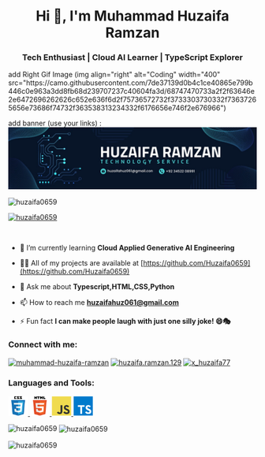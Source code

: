<h1 align="center">Hi 👋, I'm Muhammad Huzaifa Ramzan</h1>
<h3 align="center">Tech Enthusiast | Cloud AI Learner | TypeScript Explorer</h3>
add Right Gif Image
(img align="right" alt="Coding" width="400" src="https://camo.githubusercontent.com/7de37139d0b4c1ce40865e799b446c0e963a3dd8fb68d239707237c40604fa3d/68747470733a2f2f63646e2e6472696262626c652e636f6d2f75736572732f3733303730332f73637265656e73686f74732f363538313234332f6176656e746f2e676966")

add banner (use your links) :
![MasterHead](https://github.com/Huzaifa0659/Huzaifa0659/blob/main/1710097949709.jpg)
<p align="left"> <img src="https://komarev.com/ghpvc/?username=huzaifa0659&label=Profile%20views&color=0e75b6&style=flat" alt="huzaifa0659" /> </p>

<p align="left"> <a href="https://github.com/ryo-ma/github-profile-trophy"><img src="https://github-profile-trophy.vercel.app/?username=huzaifa0659" alt="huzaifa0659" /></a> </p>

<p align="left"> <a href="https://twitter.com/" target="blank"><img src="https://img.shields.io/twitter/follow/?logo=twitter&style=for-the-badge" alt="" /></a> </p>

- 🌱 I’m currently learning **Cloud Applied Generative AI Engineering**

- 👨‍💻 All of my projects are available at [https://github.com/Huzaifa0659](https://github.com/Huzaifa0659)

- 💬 Ask me about **Typescript,HTML,CSS,Python**

- 📫 How to reach me **huzaifahuz061@gmail.com**

- ⚡ Fun fact **I can make people laugh with just one silly joke! 😄🎭**

<h3 align="left">Connect with me:</h3>
<p align="left">
<a href="https://linkedin.com/in/muhammad-huzaifa-ramzan" target="blank"><img align="center" src="https://raw.githubusercontent.com/rahuldkjain/github-profile-readme-generator/master/src/images/icons/Social/linked-in-alt.svg" alt="muhammad-huzaifa-ramzan" height="30" width="40" /></a>
<a href="https://fb.com/huzaifa.ramzan.129" target="blank"><img align="center" src="https://raw.githubusercontent.com/rahuldkjain/github-profile-readme-generator/master/src/images/icons/Social/facebook.svg" alt="huzaifa.ramzan.129" height="30" width="40" /></a>
<a href="https://instagram.com/x_huzaifa77" target="blank"><img align="center" src="https://raw.githubusercontent.com/rahuldkjain/github-profile-readme-generator/master/src/images/icons/Social/instagram.svg" alt="x_huzaifa77" height="30" width="40" /></a>
</p>

<h3 align="left">Languages and Tools:</h3>
<p align="left"> <a href="https://www.w3schools.com/css/" target="_blank" rel="noreferrer"> <img src="https://raw.githubusercontent.com/devicons/devicon/master/icons/css3/css3-original-wordmark.svg" alt="css3" width="40" height="40"/> </a> <a href="https://www.w3.org/html/" target="_blank" rel="noreferrer"> <img src="https://raw.githubusercontent.com/devicons/devicon/master/icons/html5/html5-original-wordmark.svg" alt="html5" width="40" height="40"/> </a> <a href="https://developer.mozilla.org/en-US/docs/Web/JavaScript" target="_blank" rel="noreferrer"> <img src="https://raw.githubusercontent.com/devicons/devicon/master/icons/javascript/javascript-original.svg" alt="javascript" width="40" height="40"/> </a> <a href="https://www.typescriptlang.org/" target="_blank" rel="noreferrer"> <img src="https://raw.githubusercontent.com/devicons/devicon/master/icons/typescript/typescript-original.svg" alt="typescript" width="40" height="40"/> </a> </p>

<p><img align="left" src="https://github-readme-stats.vercel.app/api/top-langs?username=huzaifa0659&show_icons=true&locale=en&layout=compact" alt="huzaifa0659" /></p>

<p>&nbsp;<img align="center" src="https://github-readme-stats.vercel.app/api?username=huzaifa0659&show_icons=true&locale=en" alt="huzaifa0659" /></p>

<p><img align="center" src="https://github-readme-streak-stats.herokuapp.com/?user=huzaifa0659&" alt="huzaifa0659" /></p>
